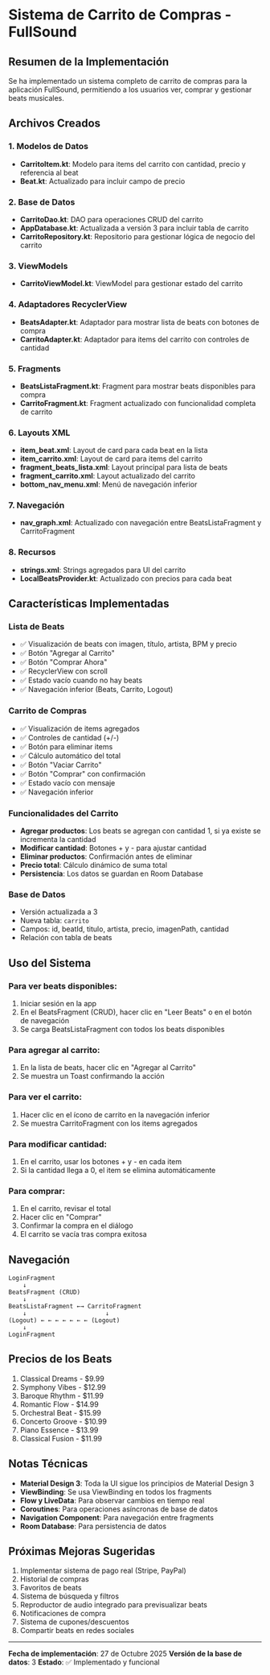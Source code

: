 # Sistema de Carrito de Compras - FullSound

## Resumen de la Implementación

Se ha implementado un sistema completo de carrito de compras para la aplicación FullSound, permitiendo a los usuarios ver, comprar y gestionar beats musicales.

## Archivos Creados

### 1. Modelos de Datos
- **CarritoItem.kt**: Modelo para items del carrito con cantidad, precio y referencia al beat
- **Beat.kt**: Actualizado para incluir campo de precio

### 2. Base de Datos
- **CarritoDao.kt**: DAO para operaciones CRUD del carrito
- **AppDatabase.kt**: Actualizada a versión 3 para incluir tabla de carrito
- **CarritoRepository.kt**: Repositorio para gestionar lógica de negocio del carrito

### 3. ViewModels
- **CarritoViewModel.kt**: ViewModel para gestionar estado del carrito

### 4. Adaptadores RecyclerView
- **BeatsAdapter.kt**: Adaptador para mostrar lista de beats con botones de compra
- **CarritoAdapter.kt**: Adaptador para items del carrito con controles de cantidad

### 5. Fragments
- **BeatsListaFragment.kt**: Fragment para mostrar beats disponibles para compra
- **CarritoFragment.kt**: Fragment actualizado con funcionalidad completa de carrito

### 6. Layouts XML
- **item_beat.xml**: Layout de card para cada beat en la lista
- **item_carrito.xml**: Layout de card para items del carrito
- **fragment_beats_lista.xml**: Layout principal para lista de beats
- **fragment_carrito.xml**: Layout actualizado del carrito
- **bottom_nav_menu.xml**: Menú de navegación inferior

### 7. Navegación
- **nav_graph.xml**: Actualizado con navegación entre BeatsListaFragment y CarritoFragment

### 8. Recursos
- **strings.xml**: Strings agregados para UI del carrito
- **LocalBeatsProvider.kt**: Actualizado con precios para cada beat

## Características Implementadas

### Lista de Beats
- ✅ Visualización de beats con imagen, título, artista, BPM y precio
- ✅ Botón "Agregar al Carrito"
- ✅ Botón "Comprar Ahora"
- ✅ RecyclerView con scroll
- ✅ Estado vacío cuando no hay beats
- ✅ Navegación inferior (Beats, Carrito, Logout)

### Carrito de Compras
- ✅ Visualización de items agregados
- ✅ Controles de cantidad (+/-)
- ✅ Botón para eliminar items
- ✅ Cálculo automático del total
- ✅ Botón "Vaciar Carrito"
- ✅ Botón "Comprar" con confirmación
- ✅ Estado vacío con mensaje
- ✅ Navegación inferior

### Funcionalidades del Carrito
- **Agregar productos**: Los beats se agregan con cantidad 1, si ya existe se incrementa la cantidad
- **Modificar cantidad**: Botones + y - para ajustar cantidad
- **Eliminar productos**: Confirmación antes de eliminar
- **Precio total**: Cálculo dinámico de suma total
- **Persistencia**: Los datos se guardan en Room Database

### Base de Datos
- Versión actualizada a 3
- Nueva tabla: `carrito`
- Campos: id, beatId, titulo, artista, precio, imagenPath, cantidad
- Relación con tabla de beats

## Uso del Sistema

### Para ver beats disponibles:
1. Iniciar sesión en la app
2. En el BeatsFragment (CRUD), hacer clic en "Leer Beats" o en el botón de navegación
3. Se carga BeatsListaFragment con todos los beats disponibles

### Para agregar al carrito:
1. En la lista de beats, hacer clic en "Agregar al Carrito"
2. Se muestra un Toast confirmando la acción

### Para ver el carrito:
1. Hacer clic en el ícono de carrito en la navegación inferior
2. Se muestra CarritoFragment con los items agregados

### Para modificar cantidad:
1. En el carrito, usar los botones + y - en cada item
2. Si la cantidad llega a 0, el item se elimina automáticamente

### Para comprar:
1. En el carrito, revisar el total
2. Hacer clic en "Comprar"
3. Confirmar la compra en el diálogo
4. El carrito se vacía tras compra exitosa

## Navegación

```
LoginFragment
    ↓
BeatsFragment (CRUD)
    ↓
BeatsListaFragment ←→ CarritoFragment
    ↓                      ↓
(Logout) ← ← ← ← ← ← ← (Logout)
    ↓
LoginFragment
```

## Precios de los Beats

1. Classical Dreams - $9.99
2. Symphony Vibes - $12.99
3. Baroque Rhythm - $11.99
4. Romantic Flow - $14.99
5. Orchestral Beat - $15.99
6. Concerto Groove - $10.99
7. Piano Essence - $13.99
8. Classical Fusion - $11.99

## Notas Técnicas

- **Material Design 3**: Toda la UI sigue los principios de Material Design 3
- **ViewBinding**: Se usa ViewBinding en todos los fragments
- **Flow y LiveData**: Para observar cambios en tiempo real
- **Coroutines**: Para operaciones asíncronas de base de datos
- **Navigation Component**: Para navegación entre fragments
- **Room Database**: Para persistencia de datos

## Próximas Mejoras Sugeridas

1. Implementar sistema de pago real (Stripe, PayPal)
2. Historial de compras
3. Favoritos de beats
4. Sistema de búsqueda y filtros
5. Reproductor de audio integrado para previsualizar beats
6. Notificaciones de compra
7. Sistema de cupones/descuentos
8. Compartir beats en redes sociales

---

**Fecha de implementación**: 27 de Octubre 2025
**Versión de la base de datos**: 3
**Estado**: ✅ Implementado y funcional

